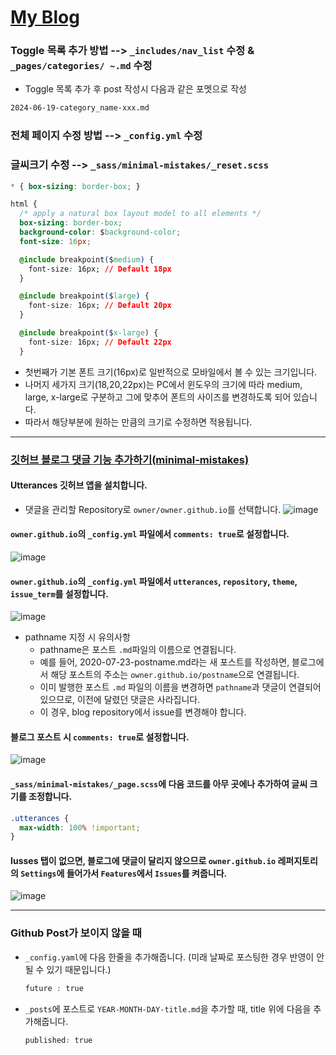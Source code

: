 # [My Blog](https://sandokim.github.io/)

### Toggle 목록 추가 방법 --> `_includes/nav_list` 수정 & `_pages/categories/ ~.md` 수정
- Toggle 목록 추가 후 post 작성시 다음과 같은 포멧으로 작성
```html
2024-06-19-category_name-xxx.md
```

### 전체 페이지 수정 방법 --> `_config.yml` 수정

### 글씨크기 수정 --> `_sass/minimal-mistakes/_reset.scss` 

```css
* { box-sizing: border-box; }

html {
  /* apply a natural box layout model to all elements */
  box-sizing: border-box;
  background-color: $background-color;
  font-size: 16px;

  @include breakpoint($medium) {
    font-size: 16px; // Default 18px
  }

  @include breakpoint($large) {
    font-size: 16px; // Default 20px
  }

  @include breakpoint($x-large) {
    font-size: 16px; // Default 22px
  }
```

- 첫번째가 기본 폰트 크기(16px)로 일반적으로 모바일에서 볼 수 있는 크기입니다.
- 나머지 세가지 크기(18,20,22px)는 PC에서 윈도우의 크기에 따라 medium, large, x-large로 구분하고 그에 맞추어 폰트의 사이즈를 변경하도록 되어 있습니다.
- 따라서 해당부분에 원하는 만큼의 크기로 수정하면 적용됩니다.

-------

### [깃허브 블로그 댓글 기능 추가하기(minimal-mistakes)](https://0530hwi.github.io/custom_blog/Custom_GitBlog5/)

#### Utterances 깃허브 앱을 설치합니다.
- 댓글을 관리할 Repository로 `owner/owner.github.io`를 선택합니다.
![image](https://github.com/sandokim/sandokim.github.io/assets/74639652/0c281be4-03df-4fbf-981f-3b65d194bf1e)


####  `owner.github.io`의 `_config.yml` 파일에서 `comments: true`로 설정합니다.
![image](https://github.com/sandokim/sandokim.github.io/assets/74639652/1f73fd56-c716-4a1a-936b-231e01855884)

#### `owner.github.io`의 `_config.yml` 파일에서 `utterances`, `repository`, `theme`, `issue_term`를 설정합니다.
![image](https://github.com/sandokim/sandokim.github.io/assets/74639652/f84c1955-1eea-4aa0-82cc-380d424ca506)

- pathname 지정 시 유의사항
  - pathname은 포스트 `.md`파일의 이름으로 연결됩니다.
  - 예를 들어, 2020-07-23-postname.md라는 새 포스트를 작성하면, 블로그에서 해당 포스트의 주소는 `owner.github.io/postname`으로 연결됩니다.
  - 이미 발행한 포스트 `.md` 파일의 이름을 변경하면 `pathname`과 댓글이 연결되어 있으므로, 이전에 달렸던 댓글은 사라집니다.
  - 이 경우, blog repository에서 issue를 변경해야 합니다.

#### 블로그 포스트 시 `comments: true`로 설정합니다.
  
![image](https://github.com/sandokim/sandokim.github.io/assets/74639652/fee97d47-4fd8-4dac-91c9-17c8bf18e8a3)

#### `_sass/minimal-mistakes/_page.scss`에 다음 코드를 아무 곳에나 추가하여 글씨 크기를 조정합니다.
```css
.utterances {
  max-width: 100% !important;
}
```

#### Iusses 탭이 없으면, 블로그에 댓글이 달리지 않으므로 `owner.github.io` 레퍼지토리의 `Settings`에 들어가서 `Features`에서 `Issues`를 켜줍니다.

![image](https://github.com/sandokim/sandokim.github.io/assets/74639652/c271815e-f3c0-4c35-b677-ba8c438642cf)


-------

### Github Post가 보이지 않을 때

- `_config.yaml`에 다음 한줄을 추가해줍니다. (미래 날짜로 포스팅한 경우 반영이 안될 수 있기 때문입니다.)

  ```css
  future : true
  ```

- `_posts`에 포스트로 `YEAR-MONTH-DAY-title.md`을 추가할 때, title 위에 다음을 추가해줍니다.

  ```css
  published: true
  ```
